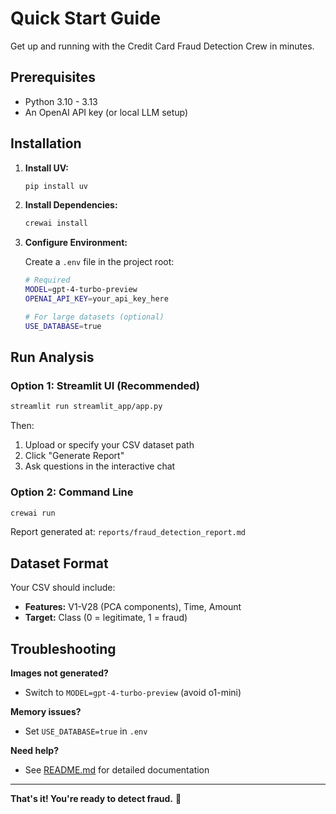 # Quick Start Guide

Get up and running with the Credit Card Fraud Detection Crew in minutes.

## Prerequisites

- Python 3.10 - 3.13
- An OpenAI API key (or local LLM setup)

## Installation

1. **Install UV:**
   ```bash
   pip install uv
   ```

2. **Install Dependencies:**
   ```bash
   crewai install
   ```

3. **Configure Environment:**

   Create a `.env` file in the project root:
   ```bash
   # Required
   MODEL=gpt-4-turbo-preview
   OPENAI_API_KEY=your_api_key_here

   # For large datasets (optional)
   USE_DATABASE=true
   ```

## Run Analysis

### Option 1: Streamlit UI (Recommended)

```bash
streamlit run streamlit_app/app.py
```

Then:
1. Upload or specify your CSV dataset path
2. Click "Generate Report"
3. Ask questions in the interactive chat

### Option 2: Command Line

```bash
crewai run
```

Report generated at: `reports/fraud_detection_report.md`

## Dataset Format

Your CSV should include:
- **Features:** V1-V28 (PCA components), Time, Amount
- **Target:** Class (0 = legitimate, 1 = fraud)

## Troubleshooting

**Images not generated?**
- Switch to `MODEL=gpt-4-turbo-preview` (avoid o1-mini)

**Memory issues?**
- Set `USE_DATABASE=true` in `.env`

**Need help?**
- See [README.md](README.md) for detailed documentation

---

**That's it! You're ready to detect fraud.** 🚀
